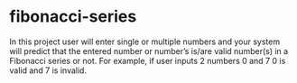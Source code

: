 # fibonacci-series
In this project user will enter single or multiple numbers and your system will predict that the entered number or number’s is/are valid number(s) in a Fibonacci series or not. For example, if user inputs 2 numbers 0 and 7 0 is valid and 7 is invalid.
